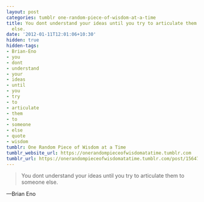 ```yaml
---
layout: post
categories: tumblr one-random-piece-of-wisdom-at-a-time
title: You dont understand your ideas until you try to articulate them to someone
  else.
date: '2012-01-11T12:01:06+10:30'
hidden: true
hidden-tags:
- Brian-Eno
- you
- dont
- understand
- your
- ideas
- until
- you
- try
- to
- articulate
- them
- to
- someone
- else
- quote
- wisdom
tumblr: One Random Piece of Wisdom at a Time
tumblr_website_url: https://onerandompieceofwisdomatatime.tumblr.com
tumblr_url: https://onerandompieceofwisdomatatime.tumblr.com/post/15647473936/you-dont-understand-your-ideas-until-you-try-to
---
```

> You dont understand your ideas until you try to articulate them to someone else.

—Brian Eno

